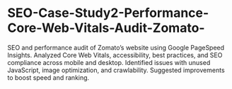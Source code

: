 # SEO-Case-Study2-Performance-Core-Web-Vitals-Audit-Zomato-
SEO and performance audit of Zomato’s website using Google PageSpeed Insights. Analyzed Core Web Vitals, accessibility, best practices, and SEO compliance across mobile and desktop. Identified issues with unused JavaScript, image optimization, and crawlability. Suggested improvements to boost speed and ranking.
